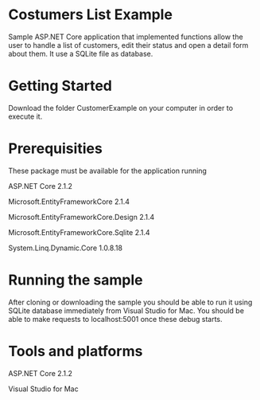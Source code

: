 # Costumers List Example
Sample ASP.NET Core application that implemented functions allow the user to handle a list of customers, edit their status and open a detail form about them. It use a SQLite file as database.


# Getting Started
Download the folder CustomerExample on your computer in order to execute it.


# Prerequisities
These package must be available for the application running

ASP.NET Core 2.1.2

Microsoft.EntityFrameworkCore 2.1.4

Microsoft.EntityFrameworkCore.Design 2.1.4

Microsoft.EntityFrameworkCore.Sqlite 2.1.4

System.Linq.Dynamic.Core 1.0.8.18


# Running the sample
After cloning or downloading the sample you should be able to run it using SQLite database immediately from Visual Studio for Mac.
You should be able to make requests to localhost:5001 once these debug starts.


# Tools and platforms

ASP.NET Core 2.1.2

Visual Studio for Mac
